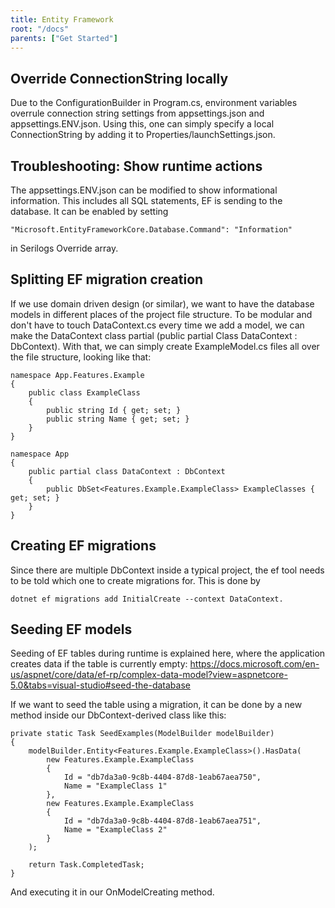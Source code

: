```yaml
---
title: Entity Framework
root: "/docs"
parents: ["Get Started"]
---
```


## Override ConnectionString locally

Due to the ConfigurationBuilder in Program.cs, environment variables overrule connection string settings from appsettings.json and appsettings.ENV.json. Using this, one can simply specify a local ConnectionString by adding it to Properties/launchSettings.json.

## Troubleshooting: Show runtime actions

The appsettings.ENV.json can be modified to show informational information. This includes all SQL statements, EF is sending to the database. It can be enabled by setting

    "Microsoft.EntityFrameworkCore.Database.Command": "Information"

in Serilogs Override array.

## Splitting EF migration creation

If we use domain driven design (or similar), we want to have the database models in different places of the project file structure. To be modular and don't have to touch DataContext.cs every time we add a model, we can make the DataContext class partial (public partial Class DataContext : DbContext).
With that, we can simply create ExampleModel.cs files all over the file structure, looking like that:

    namespace App.Features.Example
    {
        public class ExampleClass
        {
            public string Id { get; set; }
            public string Name { get; set; }
        }
    }

    namespace App
    {
        public partial class DataContext : DbContext
        {
            public DbSet<Features.Example.ExampleClass> ExampleClasses { get; set; }
        }
    }

## Creating EF migrations

Since there are multiple DbContext inside a typical project, the ef tool needs to be told which one to create migrations for. This is done by

    dotnet ef migrations add InitialCreate --context DataContext.

## Seeding EF models

Seeding of EF tables during runtime is explained here, where the application creates data if the table is currently empty: https://docs.microsoft.com/en-us/aspnet/core/data/ef-rp/complex-data-model?view=aspnetcore-5.0&tabs=visual-studio#seed-the-database

If we want to seed the table using a migration, it can be done by a new method inside our DbContext-derived class like this:

    private static Task SeedExamples(ModelBuilder modelBuilder)
    {
        modelBuilder.Entity<Features.Example.ExampleClass>().HasData(
            new Features.Example.ExampleClass
            {
                Id = "db7da3a0-9c8b-4404-87d8-1eab67aea750",
                Name = "ExampleClass 1"
            },
            new Features.Example.ExampleClass
            {
                Id = "db7da3a0-9c8b-4404-87d8-1eab67aea751",
                Name = "ExampleClass 2"
            }
        );

        return Task.CompletedTask;
    }

And executing it in our OnModelCreating method.
